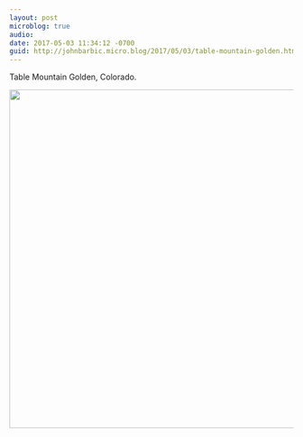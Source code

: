 ```yaml
---
layout: post
microblog: true
audio: 
date: 2017-05-03 11:34:12 -0700
guid: http://johnbarbic.micro.blog/2017/05/03/table-mountain-golden.html
---
```

Table Mountain Golden, Colorado.

<img src="http://johnbarbic.micro.blog/uploads/2017/bcd843c322.jpg" width="600" height="600" style="height: auto" />
